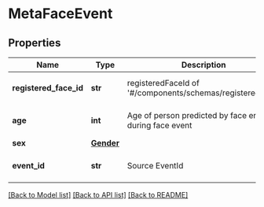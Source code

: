 # MetaFaceEvent

## Properties
Name | Type | Description | Notes
------------ | ------------- | ------------- | -------------
**registered_face_id** | **str** | registeredFaceId of &#39;#/components/schemas/registeredFace&#39; | [optional] [default to '']
**age** | **int** | Age of person predicted by face engine during face event | [optional] [default to 0]
**sex** | [**Gender**](Gender.md) |  | [optional] 
**event_id** | **str** | Source EventId | [optional] [default to '0']

[[Back to Model list]](../README.md#documentation-for-models) [[Back to API list]](../README.md#documentation-for-api-endpoints) [[Back to README]](../README.md)


